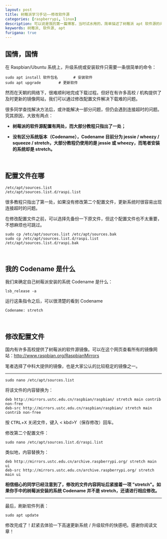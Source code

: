```yaml
---
layout: post
title: 树莓派学习手记——修改软件源
categories: [raspberrypi, linux]
description: 可以说是我的第一篇博客，当时试水用的，简单描述了树莓派 apt 软件源的问题
keywords: 树莓派, 软件源, apt
furigana: true
---
```


## 国情，国情

在 Raspbian/Ubuntu 系统上，升级系统或安装软件只需要一条很简单的命令：

``` nohighlight
sudo apt install 软件包名		# 安装软件
sudo apt upgrade		# 更新软件
```

然而在天朝的网络下，很难顺利地完成下载过程。但好在有许多高校 / 机构提供了及时更新的镜像网站，我们可以通过修改配置文件解决下载难的问题。

很多同学查找解决方法后，或许能解决一部分问题，但仍会遇到连接超时的问题。究其原因，大致有两点：

* **树莓派的软件源配置有两处，而大部分教程只指出了一处；**

* **没有区分系统版本（Codename），Codename 目前分为 jessie / wheezy / squeeze / stretch，大部分教程仍使用的是 jessie 或 wheezy，而笔者安装的系统却是 stretch。**

  ​

## 配置文件在哪

``` nohighlight
/etc/apt/sources.list
/etc/apt/sources.list.d/raspi.list
```

很多教程只指出了第一处，如果没有修改第二个配置文件，更新系统时很容易出现连接超时的问题。

在修改配置文件之前，可以选择先备份一下原文件，但这个配置文件也不太重要，不想麻烦也可跳过。

``` nohighlight
sudo cp /etc/apt/sources.list /etc/apt/sources.bak
sudo cp /etc/apt/sources.list.d/raspi.list /etc/apt/sources.list.d/raspi.bak
```

  ​

## 我的 Codename 是什么

我们来确定自己树莓派安装的系统 Codename 是什么：

``` nohighlight
lsb_release -a
```

运行这条指令之后，可以很清楚的看到 Codename

``` shell
Codename: stretch
```

  ​

## 修改配置文件

国内有许多高校提供了树莓派的软件源镜像。可以在这个网页查看所有的镜像网站：http://www.raspbian.org/RaspbianMirrors

笔者选择了中科大提供的镜像，也是大家公认的比较稳定的镜像之一。

----------

``` nohighlight
sudo nano /etc/apt/sources.list
```

将该文件的内容替换为：

``` nohighlight
deb http://mirrors.ustc.edu.cn/raspbian/raspbian/ stretch main contrib non-free
deb-src http://mirrors.ustc.edu.cn/raspbian/raspbian/ stretch main contrib non-free
```

按 <kbd>CTRL</kbd>+<kbd>X</kbd> 关闭文件，键入 < kbd>Y</kbd>（保存修改）回车。

修改第二个配置文件：

``` nohighlight
sudo nano /etc/apt/sources.list.d/raspi.list
```

类似地，内容替换为：

``` nohighlight
deb http://mirrors.ustc.edu.cn/archive.raspberrypi.org/ stretch main ui
deb-src http://mirrors.ustc.edu.cn/archive.raspberrypi.org/ stretch main ui
```

**相信细心的同学已经注意到了，修改的文件内容网址后紧接着一项 "stretch"。如果你手中的树莓派安装的系统 Codename 并不是 stretch，还请进行相应修改。**

----------

最后，刷新软件列表：

``` nohighlight
sudo apt update
```

修改完成了！赶紧去体验一下高速更新系统 / 升级软件的快感吧。感谢你阅读文章！
